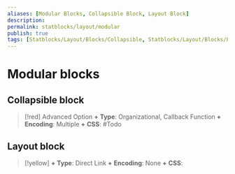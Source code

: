 ```yaml
---
aliases: [Modular Blocks, Collapsible Block, Layout Block]
description: 
permalink: statblocks/layout/modular
publish: true
tags: [Statblocks/Layout/Blocks/Collapsible, Statblocks/Layout/Blocks/Layout]
---
```


# Modular blocks

## Collapsible block

> [!red] Advanced Option
> **+** **Type**: Organizational, Callback Function
> **+** **Encoding**: Multiple
> **+** **CSS**: #Todo

## Layout block

> [!yellow]
> **+** **Type**: Direct Link
> **+** **Encoding**: None
> **+** **CSS**: 



